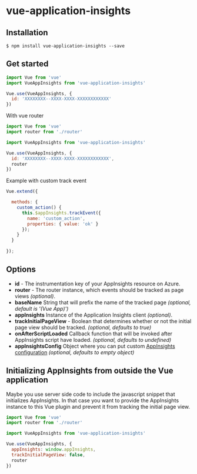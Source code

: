 # vue-application-insights


## Installation


```console
$ npm install vue-application-insights --save
```

## Get started


```js
import Vue from 'vue'
import VueAppInsights from 'vue-application-insights'

Vue.use(VueAppInsights, {
  id: 'XXXXXXXX--XXXX-XXXX-XXXXXXXXXXXX'
})
```

With vue router


```js
import Vue from 'vue'
import router from './router'

import VueAppInsights from 'vue-application-insights'

Vue.use(VueAppInsights, {
  id: 'XXXXXXXX--XXXX-XXXX-XXXXXXXXXXXX',
  router
})
```

Example with custom track event

```js
Vue.extend({

  methods: {
    custom_action() {
      this.$appInsights.trackEvent({
        name: 'custom_action', 
        properties: { value: 'ok' }
      });
    }   
  }
  
});
```

## Options

- **id** - The instrumentation key of your AppInsights resource on Azure.
- **router** - The router instance, which events should be tracked as page views _(optional)_.
- **baseName** String that will prefix the name of the tracked page _(optional, default is '(Vue App)')_
- **appInsights** Instance of the Application Insights client  _(optional)_.
- **trackInitialPageView** - Boolean that determines whether or not the initial page view should be tracked. _(optional, defaults to true)_
- **onAfterScriptLoaded** Callback function that will be invoked after AppInsights script have loaded. _(optional, defaults to undefined)_
- **appInsightsConfig** Object where you can put custom [AppInsights configuration](https://github.com/microsoft/ApplicationInsights-JS#configuration) _(optional, defaults to empty object)_

## Initializing AppInsights from outside the Vue application

Maybe you use server side code to include the javascript snippet that initializes AppInsights. In that case you want to provide the AppInsights instance to this Vue plugin and prevent it from tracking the initial page view.

```js
import Vue from 'vue'
import router from './router'

import VueAppInsights from 'vue-application-insights'

Vue.use(VueAppInsights, {
  appInsights: window.appInsights,
  trackInitialPageView: false,
  router
})
```
